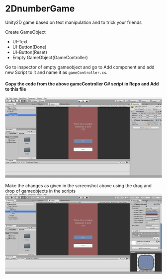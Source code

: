 # 2DnumberGame
Unity2D game based on text manipulation and to trick your friends

Create GameObject
- UI-Text
- UI-Button(Done)
- UI-Button(Reset)
- Empty GameObject(GameController)

Go to inspector of empty gameobject and go to Add component and add new Script to it and name it as `gameController.cs`.<br>
#### Copy the code from the above gameController C# script in Repo and Add to this file
<img src="rq/img.png"></img>

Make the changes as given in the screenshot above using the drag and drop of gameobjects in the scripts
<img src="rq/img2.png"></img>